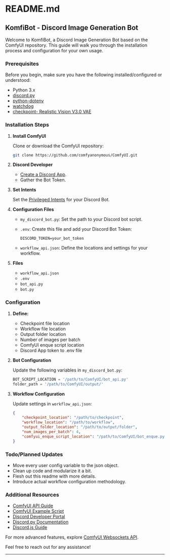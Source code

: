 # README.md

## KomfiBot - Discord Image Generation Bot

Welcome to KomfiBot, a Discord Image Generation Bot based on the ComfyUI repository. This guide will walk you through the installation process and configuration for your own usage.

### Prerequisites

Before you begin, make sure you have the following installed/configured or understood:

- Python 3.x
- [discord.py](https://discordpy.readthedocs.io/en/latest/index.html)
- [python-dotenv](https://pypi.org/project/python-dotenv/)
- [watchdog](https://pypi.org/project/watchdog/)
- [checkpoint- Realistic Vision V3.0 VAE](https://huggingface.co/SG161222/Realistic_Vision_V3.0_VAE)

### Installation Steps

1. **Install ComfyUI**

    Clone or download the ComfyUI repository:

    ```bash
    git clone https://github.com/comfyanonymous/ComfyUI.git
    ```

2. **Discord Developer**

    - [Create a Discord App](https://discord.com/developers/applications).
    - Gather the Bot Token.

3. **Set Intents**

    Set the [Privileged Intents](https://discordpy.readthedocs.io/en/latest/intents.html#privileged-intents) for your Discord Bot.

4. **Configuration Files**

    - `my_discord_bot.py`: Set the path to your Discord bot script.
    - `.env`: Create this file and add your Discord Bot Token:

        ```env
        DISCORD_TOKEN=your_bot_token
        ```

    - `workflow_api.json`: Define the locations and settings for your workflow.

5. **Files**

    - `workflow_api.json`
    - `.env`
    - `bot_api.py`
    - `bot.py`

### Configuration

1. **Define:**

    - Checkpoint file location
    - Workflow file location
    - Output folder location
    - Number of images per batch
    - ComfyUI enque script location
    - Discord App token to .env file

2. **Bot Configuration**

    Update the following variables in `my_discord_bot.py`:

    ```python
    BOT_SCRIPT_LOCATION = '/path/to/ComfyUI/bot_api.py'
    folder_path = '/path/to/ComfyUI/output/'
    ```

3. **Workflow Configuration**

    Update settings in `workflow_api.json`:

    ```json
    {
        "checkpoint_location": "/path/to/checkpoint",
        "workflow_location": "/path/to/workflow",
        "output_folder_location": "/path/to/output/folder",
        "num_images_per_batch": 4,
        "comfyui_enque_script_location": "/path/to/ComfyUI/bot_enque.py"
    }
    ```

### Todo/Planned Updates

- Move every user config variable to the json object.
- Clean up code and modularize it a bit.
- Flesh out this readme with more details.
- Introduce actual workflow configuration methodology.

### Additional Resources

- [ComfyUI API Guide](https://medium.com/@yushantripleseven/comfyui-using-the-api-261293aa055a)
- [ComfyUI Example Script](https://raw.githubusercontent.com/comfyanonymous/ComfyUI/master/script_examples/basic_api_example.py)
- [Discord Developer Portal](https://discord.com/developers/docs/topics/gateway#gateway-intents)
- [Discord.py Documentation](https://discordpy.readthedocs.io/en/latest/)
- [Discord.js Guide](https://discordjs.guide/creating-your-bot/slash-commands.html#individual-command-files)

For more advanced features, explore [ComfyUI Websockets API](https://medium.com/@yushantripleseven/comfyui-websockets-api-part-1-618175802d5a).

Feel free to reach out for any assistance!

---
